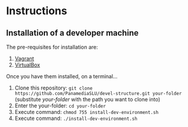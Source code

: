 # Instructions

## Installation of a developer machine
The pre-requisites for installation are:

1. [Vagrant](https://www.vagrantup.com/downloads.html)
2. [VirtualBox](https://www.virtualbox.org/wiki/Downloads)

Once you have them installed, on a terminal...

1. Clone this repository: `git clone https://github.com/PanamediaSLU/devel-structure.git your-folder` (substitute _your-folder_ with the path you want to clone into)
2. Enter the your-folder: `cd your-folder`
3. Execute command: `chmod 755 install-dev-environment.sh`
4. Execute command: `./install-dev-environment.sh`
